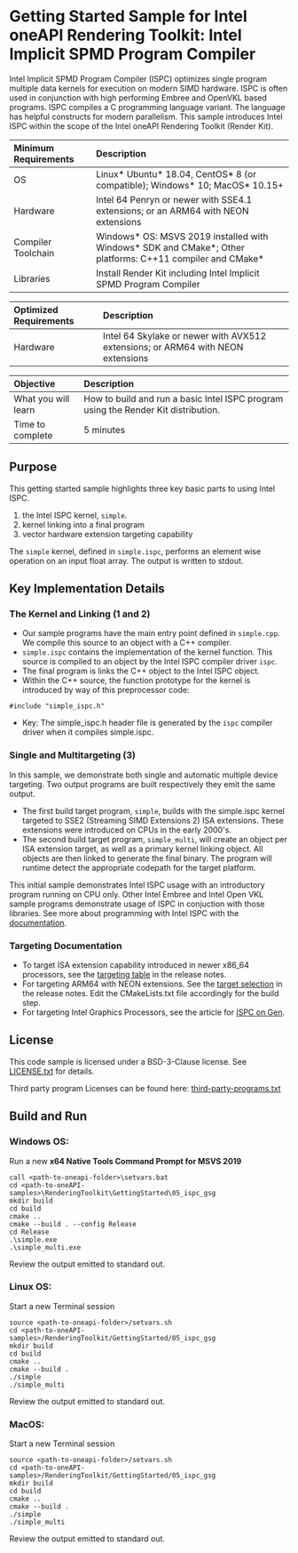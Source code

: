 # Getting Started Sample for Intel oneAPI Rendering Toolkit: Intel Implicit SPMD Program Compiler


Intel Implicit SPMD Program Compiler (ISPC) optimizes single program multiple data kernels for execution on modern SIMD hardware. ISPC is often used in conjunction with high performing Embree and OpenVKL based programs. ISPC compiles a C programming language variant. The language has helpful constructs for modern parallelism. This sample introduces Intel ISPC within the scope of the Intel oneAPI Rendering Toolkit (Render Kit).

| Minimum Requirements              | Description
|:---                               |:---
| OS                                | Linux* Ubuntu* 18.04, CentOS* 8 (or compatible); Windows* 10; MacOS* 10.15+
| Hardware                          | Intel 64 Penryn or newer with SSE4.1 extensions; or an ARM64 with NEON extensions
| Compiler Toolchain                | Windows* OS: MSVS 2019 installed with Windows* SDK and CMake*; Other platforms: C++11 compiler and CMake*
| Libraries                         | Install Render Kit including Intel Implicit SPMD Program Compiler

| Optimized Requirements            | Description
| :---                              | :---
| Hardware                          | Intel 64 Skylake or newer with AVX512 extensions; or ARM64 with NEON extensions

| Objective                         | Description
|:---                               |:---
| What you will learn               | How to build and run a basic Intel ISPC program using the Render Kit distribution.
| Time to complete                  | 5 minutes


## Purpose

This getting started sample highlights three key basic parts to using Intel ISPC.
1) the Intel ISPC kernel, `simple`.
2) kernel linking into a final program
3) vector hardware extension targeting capability


The `simple` kernel, defined in `simple.ispc`, performs an element wise operation on an input float array. The output is written to stdout.


## Key Implementation Details

### The Kernel and Linking (1 and 2)

- Our sample programs have the main entry point defined in `simple.cpp`. We compile this source to an object with a C++ compiler.
- `simple.ispc` contains the implementation of the kernel function. This source is compiled to an object by the Intel ISPC compiler driver `ispc`.
- The final program is links the C++ object to the Intel ISPC object.
- Within the C++ source, the function prototype for the kernel is introduced by way of this preprocessor code:
```
#include "simple_ispc.h"
```

- Key: The simple_ispc.h header file is generated by the `ispc` compiler driver when it compiles simple.ispc.

### Single and Multitargeting (3)

In this sample, we demonstrate both single and automatic multiple device targeting. Two output programs are built respectively they emit the same output.

- The first build target program, `simple`, builds with the simple.ispc kernel targeted to SSE2 (Streaming SIMD Extensions 2) ISA extensions. These extensions were introduced on CPUs in the early 2000's.
- The second build target program, `simple_multi`, will create an object per ISA extension target, as well as a primary kernel linking object. All objects are then linked to generate the final binary. The program will runtime detect the appropriate codepath for the target platform.

This initial sample demonstrates Intel ISPC usage with an introductory program running on CPU only. Other Intel Embree and Intel Open VKL sample programs demonstrate usage of ISPC in conjuction with those libraries.
See more about programming with Intel ISPC with the [documentation](https://ispc.github.io/documentation.html).

### Targeting Documentation

- To target ISA extension capability introduced in newer x86_64 processors, see the [targeting table](https://ispc.github.io/ispc.html#selecting-the-compilation-target) in the release notes.
- For targeting ARM64 with NEON extensions. See the [target selection](https://ispc.github.io/ispc.html#selecting-the-compilation-target) in the release notes. Edit the CMakeLists.txt file accordingly for the build step.
- For targeting Intel Graphics Processors, see the article for [ISPC on Gen](https://ispc.github.io/ispc_for_gen.html).

## License

This code sample is licensed under a BSD-3-Clause license. See
[LICENSE.txt](LICENSE.txt) for details.

Third party program Licenses can be found here: [third-party-programs.txt](https://github.com/oneapi-src/oneAPI-samples/blob/master/third-party-programs.txt)

## Build and Run


### Windows OS:


Run a new **x64 Native Tools Command Prompt for MSVS 2019**

```
call <path-to-oneapi-folder>\setvars.bat
cd <path-to-oneAPI-samples>\RenderingToolkit\GettingStarted\05_ispc_gsg
mkdir build
cd build
cmake ..
cmake --build . --config Release
cd Release
.\simple.exe
.\simple_multi.exe
```

Review the output emitted to standard out.


### Linux OS:

Start a new Terminal session
```
source <path-to-oneapi-folder>/setvars.sh
cd <path-to-oneAPI-samples>/RenderingToolkit/GettingStarted/05_ispc_gsg
mkdir build
cd build
cmake ..
cmake --build .
./simple
./simple_multi
```

Review the output emitted to standard out.

### MacOS:

Start a new Terminal session

```
source <path-to-oneapi-folder>/setvars.sh
cd <path-to-oneAPI-samples>/RenderingToolkit/GettingStarted/05_ispc_gsg
mkdir build
cd build
cmake ..
cmake --build .
./simple
./simple_multi
```

Review the output emitted to standard out.
